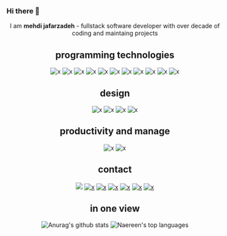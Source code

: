 ### Hi there 👋
<div align=center>
I am <b>mehdi jafarzadeh</b> - fullstack software developer with over decade of coding and maintaing projects

<h2>
programming technologies
</h2>
<!--  
![x](https://img.shields.io/badge/JavaScript-323330?style=for-the-badge&logo=javascript&logoColor=F7DF1E)
-->

![x](https://img.shields.io/badge/JavaScript-F7DF1E?style=for-the-badge&logo=javascript&logoColor=black)
![x](https://img.shields.io/badge/Node.js-43853D?style=for-the-badge&logo=node.js&logoColor=white)
![x](https://img.shields.io/badge/HTML5-E34F26?style=for-the-badge&logo=html5&logoColor=white)
![x](https://img.shields.io/badge/CSS3-1572B6?style=for-the-badge&logo=css3&logoColor=white)
![x](https://img.shields.io/badge/Sass-CC6699?style=for-the-badge&logo=sass&logoColor=white)
![x](https://img.shields.io/badge/React-20232A?style=for-the-badge&logo=react&logoColor=61DAFB)
![x](https://img.shields.io/badge/Bootstrap-563D7C?style=for-the-badge&logo=bootstrap&logoColor=white)
![x](https://img.shields.io/badge/Redux-593D88?style=for-the-badge&logo=redux&logoColor=white)
![x](https://img.shields.io/badge/React_Router-CA4245?style=for-the-badge&logo=react-router&logoColor=white)
![x](https://img.shields.io/badge/MongoDB-4EA94B?style=for-the-badge&logo=mongodb&logoColor=white)
![x](https://img.shields.io/badge/Wordpress-21759B?style=for-the-badge&logo=wordpress&logoColor=white)

<!-- ![x](https://img.shields.io/badge/Express.js-404D59?style=for-the-badge)
![x](https://img.shields.io/badge/React_Native-20232A?style=for-the-badge&logo=react&logoColor=61DAFB)
-->

<!-- <h2> -->
<h2>design</h2>

![x](https://img.shields.io/badge/Adobe%20XD-470137?style=for-the-badge&logo=Adobe%20XD&logoColor=#FF61F6)
![x](https://img.shields.io/badge/Adobe%20Photoshop-31A8FF?style=for-the-badge&logo=Adobe%20Photoshop&logoColor=black)
![x](https://img.shields.io/badge/Figma-F24E1E?style=for-the-badge&logo=figma&logoColor=white)
![x](https://img.shields.io/badge/Miro-050038?style=for-the-badge&logo=Miro&logoColor=white)
<!--
![x](https://img.shields.io/badge/Adobe%20Premiere%20Pro-9999FF?style=for-the-badge&logo=Adobe%20Premiere%20Pro&logoColor=white)
-->


## productivity and manage

![x](https://img.shields.io/badge/Notion-000000?style=for-the-badge&logo=notion&logoColor=white)
![x](https://img.shields.io/badge/Todoist-E44332?style=for-the-badge&logo=todoist&logoColor=white)
<h2>
contact
</h2>



[![](https://img.shields.io/badge/Instagram-E4405F?style=for-the-badge&logo=instagram&logoColor=white)](https://instagram.com/webco.programming)
[![x](https://img.shields.io/badge/YouTube-FF0000?style=for-the-badge&logo=youtube&logoColor=white)]()
[![x](https://img.shields.io/badge/LinkedIn-0077B5?style=for-the-badge&logo=linkedin&logoColor=white)]()
[![x](https://img.shields.io/badge/Gmail-D14836?style=for-the-badge&logo=gmail&logoColor=white)]()
[![x](https://img.shields.io/badge/website-000000?style=for-the-badge&logo=About.me&logoColor=white)](https://webco.iran.liara.run)
[![x](https://img.shields.io/badge/WhatsApp-25D366?style=for-the-badge&logo=whatsapp&logoColor=white)]()
[![x](https://img.shields.io/badge/Discord-7289DA?style=for-the-badge&logo=discord&logoColor=white)]()

<!-- 
[![x](https://img.shields.io/website-up-down-green-red/http/monip.org.svg)]()
-->


<!--
<h2>
apps
</h2>

![x](https://aleen42.github.io/badges/src/stackoverflow.svg)
![Visual Studio Code](https://img.shields.io/badge/--007ACC?logo=visual%20studio%20code&logoColor=ffffff)
-->


<!-- --------------------------------------------------------------------------------------------------------------------------------------------------------------------------------------- -->



<h2>in one view</h2>

![Anurag's github stats](https://github-readme-stats.vercel.app/api?username=mehdi-jafarzadeh&theme=blue-green)
![Naereen's top languages](https://github-readme-stats.vercel.app/api/top-langs/?username=mehdi-jafarzadeh&theme=blue-green)
</div>

<!--
**mehdi-Jafarzadeh/mehdi-jafarzadeh** is a ✨ _special_ ✨ repository because its `README.md` (this file) appears on your GitHub profile.

Here are some ideas to get you started:

- 🔭 I’m currently working on ...
- 🌱 I’m currently learning ...
- 👯 I’m looking to collaborate on ...
- 🤔 I’m looking for help with ...
- 💬 Ask me about ...
- 📫 How to reach me: ...
- 😄 Pronouns: ...
- ⚡ Fun fact: ...
-->
